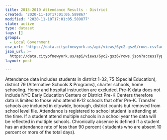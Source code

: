 ```yaml
---
title: 2013-2019 Attendance Results - District
created: '2020-11-10T17:01:05.589867'
modified: '2020-11-10T17:01:05.589877'
state: active
type: dataset
tags: []
groups:
  - Local Government
csv_url: 'https://data.cityofnewyork.us/api/views/6yc2-gsz6/rows.csv?accessType=DOWNLOAD'
json_url: >-
  https://data.cityofnewyork.us/api/views/6yc2-gsz6/rows.json?accessType=DOWNLOAD
layout: post

---
```

Attendance data includes students in district 1-32, 75 (Special Education), district 79 (Alternative Schools & Programs), charter schools, home schooling.  Home and hospital instruction are excluded.  Pre-K data does not include NYC Early Education Centers or District Pre-K Centers therefore data is limited to those who attend K-12 schools that offer Pre-K.  Transfer schools are included in citywide, borough, district counts but removed from school level file.  Attendance is registered to school student is attending at the time. If a student attend multiple schools in a school year the data will be reflected in multiple schools.  Chronically absence is defined if a student has an attendance rate of less than 90 percent ( students  who are absent 10 percent or more of the total days).

